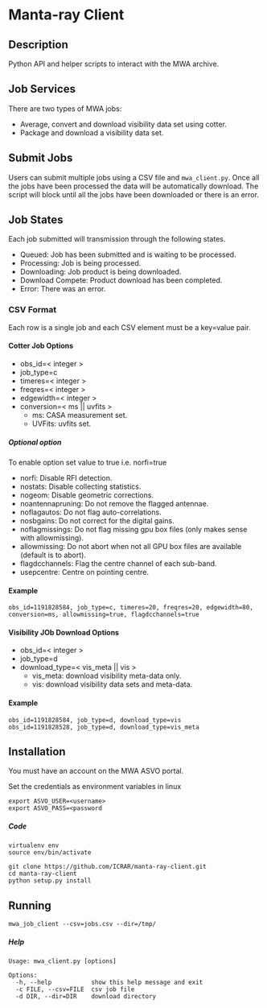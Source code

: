 # Manta-ray Client

## Description

Python API and helper scripts to interact with the MWA archive. 

## Job Services

There are two types of MWA jobs: 
* Average, convert and download visibility data set using cotter.
* Package and download a visibility data set. 

## Submit Jobs

Users can submit multiple jobs using a CSV file and `mwa_client.py`. 
Once all the jobs have been processed the data will be automatically download.
The script will block until all the jobs have been downloaded or there is an error.

## Job States

Each job submitted will transmission through the following states.

* Queued: Job has been submitted and is waiting to be processed. 
* Processing: Job is being processed. 
* Downloading: Job product is being downloaded.
* Download Compete: Product download has been completed.
* Error: There was an error. 

### CSV Format

Each row is a single job and each CSV element must be a key=value pair. 

#### Cotter Job Options

* obs_id=< integer >
* job_type=c
* timeres=< integer >
* freqres=< integer >
* edgewidth=< integer >
* conversion=< ms || uvfits >
  - ms: CASA measurement set. 
  - UVFits: uvfits set.

##### Optional option
To enable option set value to true i.e. norfi=true

* norfi: Disable RFI detection.
* nostats: Disable collecting statistics.
* nogeom: Disable geometric corrections.
* noantennapruning: Do not remove the flagged antennae.
* noflagautos: Do not flag auto-correlations.
* nosbgains: Do not correct for the digital gains.
* noflagmissings: Do not flag missing gpu box files (only makes sense with allowmissing).
* allowmissing: Do not abort when not all GPU box files are available (default is to abort).
* flagdcchannels: Flag the centre channel of each sub-band.
* usepcentre: Centre on pointing centre.

#### Example

```
obs_id=1191828584, job_type=c, timeres=20, freqres=20, edgewidth=80, conversion=ms, allowmissing=true, flagdcchannels=true
```

#### Visibility JOb Download Options

* obs_id=< integer >
* job_type=d
* download_type=< vis_meta || vis >
  - vis_meta: download visibility meta-data only. 
  - vis: download visibility data sets and meta-data. 

#### Example

```
obs_id=1191828584, job_type=d, download_type=vis
obs_id=1191828528, job_type=d, download_type=vis_meta
```

## Installation

You must have an account on the MWA ASVO portal.

Set the credentials as environment variables in linux
```
export ASVO_USER=<username>
export ASVO_PASS=<password
```

##### Code

```
virtualenv env
source env/bin/activate

git clone https://github.com/ICRAR/manta-ray-client.git
cd manta-ray-client
python setup.py install
```

## Running

```
mwa_job_client --csv=jobs.csv --dir=/tmp/
```

##### Help

```
Usage: mwa_client.py [options]

Options:
  -h, --help           show this help message and exit
  -c FILE, --csv=FILE  csv job file
  -d DIR, --dir=DIR    download directory
```

